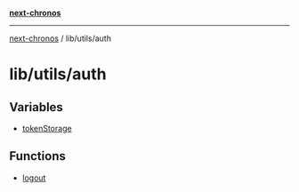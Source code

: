 [**next-chronos**](../../../README.md)

***

[next-chronos](../../../README.md) / lib/utils/auth

# lib/utils/auth

## Variables

- [tokenStorage](variables/tokenStorage.md)

## Functions

- [logout](functions/logout.md)
